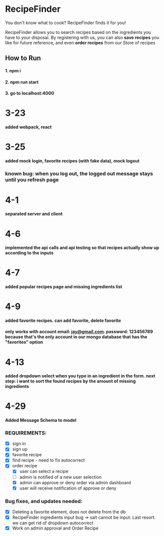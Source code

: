 # RecipeFinder
You don't know what to cook? RecipeFinder finds it for you!
<p>RecipeFinder allows you to search recipes based on the ingredients you have to your disposal. By registering with us, you can also <b>save recipes</b> you like for future reference, and even <b>order recipes</b> from our Store of recipes</p>

## How to Run
#### 1. npm i ####
#### 2. npm run start ####
#### 3. go to localhost:4000 ####

# 3-23 #
#### added webpack, react ####

# 3-25 #
#### added mock login, favorite recipes (with fake data), mock logout ####
### known bug: when you log out, the logged out message stays until you refresh page ###

# 4-1 #
#### separated server and client ####

# 4-6 #
#### implemented the api calls and api testing so that recipes actually show up according to the inputs ####

# 4-7 # 
#### added popular recipes page and missing ingredients list ####

# 4-9 # 
#### added favorite recipes. can add favorite, delete favorite ####
#### only works with account email: jay@gmail.com. password: 123456789 because that's the only account in our mongo database that has the "favorites" option ####

# 4-13 #
#### added dropdown select when you type in an ingredient in the form. next step: i want to sort the found recipes by the amount of missing ingredients ####

# 4-29 #
#### Added Message Schema to model
### REQUIREMENTS:
- [x] sign in
- [x] sign up
- [x] favorite recipe
- [x] find recipe - need to fix autocorrect
- [x] order recipe
  - [x] user can select a recipe
  - [ ] admin is notified of a new user selection
  - [x] admin can approve or deny order via admin dashboard
  - [x] user will receive notification of approve or deny

### Bug fixes, and updates needed:
- [x] Deleting a favorite element, does not delete from the db
- [x] RecipeFinder ingredients input bug -> salt cannot be input. Last resort: we can get rid of dropdown autocorrect
- [x] Work on admin approval and Order Recipe

